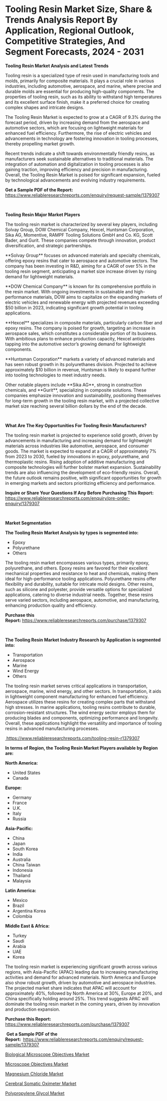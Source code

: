 <p><h1>Tooling Resin Market Size, Share & Trends Analysis Report By Application, Regional Outlook, Competitive Strategies, And Segment Forecasts, 2024 - 2031</h1></p><p><strong>Tooling Resin Market Analysis and Latest Trends</strong></p>
<p><p>Tooling resin is a specialized type of resin used in manufacturing tools and molds, primarily for composite materials. It plays a crucial role in various industries, including automotive, aerospace, and marine, where precise and durable molds are essential for producing high-quality components. The properties of tooling resin, such as its ability to withstand high temperatures and its excellent surface finish, make it a preferred choice for creating complex shapes and intricate designs.</p><p>The Tooling Resin Market is expected to grow at a CAGR of 9.3% during the forecast period, driven by increasing demand from the aerospace and automotive sectors, which are focusing on lightweight materials for enhanced fuel efficiency. Furthermore, the rise of electric vehicles and advancements in technology are fostering innovation in tooling processes, thereby propelling market growth. </p><p>Recent trends indicate a shift towards environmentally friendly resins, as manufacturers seek sustainable alternatives to traditional materials. The integration of automation and digitalization in tooling processes is also gaining traction, improving efficiency and precision in manufacturing. Overall, the Tooling Resin Market is poised for significant expansion, fueled by technological advancements and evolving industry requirements.</p></p>
<p><strong>Get a Sample PDF of the Report:&nbsp;</strong> <a href="https://www.reliableresearchreports.com/enquiry/request-sample/1379307?utm_campaign=7&utm_medium=2&utm_source=Github&utm_content=ia&utm_term=07112024&utm_id=tooling-resin">https://www.reliableresearchreports.com/enquiry/request-sample/1379307</a></p>
<p>&nbsp;</p>
<p><strong>Tooling Resin Major Market Players</strong></p>
<p><p>The tooling resin market is characterized by several key players, including Solvay Group, DOW Chemical Company, Hexcel, Huntsman Corporation, Sika AG, Momentive, RAMPF Tooling Solutions GmbH and Co. KG, Scott Bader, and Gurit. These companies compete through innovation, product diversification, and strategic partnerships.</p><p>**Solvay Group** focuses on advanced materials and specialty chemicals, offering epoxy resins that cater to aerospace and automotive sectors. The company has been investing in R&D, aiming for a CAGR of over 5% in the tooling resin segment, anticipating a market size increase driven by rising demand for lightweight materials.</p><p>**DOW Chemical Company** is known for its comprehensive portfolio in the resin market. With ongoing investments in sustainable and high-performance materials, DOW aims to capitalize on the expanding markets of electric vehicles and renewable energy with projected revenues exceeding $50 billion in 2023, indicating significant growth potential in tooling applications.</p><p>**Hexcel** specializes in composite materials, particularly carbon fiber and epoxy resins. The company is poised for growth, targeting an increase in aerospace sales, which constitutes a considerable portion of its business. With ambitious plans to enhance production capacity, Hexcel anticipates tapping into the automotive sector’s growing demand for lightweight components.</p><p>**Huntsman Corporation** markets a variety of advanced materials and has seen robust growth in its polyurethanes division. Projected to achieve approximately $10 billion in revenue, Huntsman is likely to expand further into tooling technologies to meet industry needs.</p><p>Other notable players include **Sika AG**, strong in construction chemicals, and **Gurit**, specializing in composite solutions. These companies emphasize innovation and sustainability, positioning themselves for long-term growth in the tooling resin market, with a projected collective market size reaching several billion dollars by the end of the decade.</p></p>
<p>&nbsp;</p>
<p><strong>What Are The Key Opportunities For Tooling Resin Manufacturers?</strong></p>
<p><p>The tooling resin market is projected to experience solid growth, driven by advancements in manufacturing and increasing demand for lightweight materials across industries like automotive, aerospace, and consumer goods. The market is expected to expand at a CAGR of approximately 7% from 2023 to 2030, fueled by innovations in epoxy, polyurethane, and thermoplastic resins. Rising adoption of additive manufacturing and composite technologies will further bolster market expansion. Sustainability trends are also influencing the development of eco-friendly resins. Overall, the future outlook remains positive, with significant opportunities for growth in emerging markets and sectors prioritizing efficiency and performance.</p></p>
<p><strong>Inquire or Share Your Questions If Any Before Purchasing This Report:</strong> <a href="https://www.reliableresearchreports.com/enquiry/pre-order-enquiry/1379307?utm_campaign=7&utm_medium=2&utm_source=Github&utm_content=ia&utm_term=07112024&utm_id=tooling-resin">https://www.reliableresearchreports.com/enquiry/pre-order-enquiry/1379307</a></p>
<p>&nbsp;</p>
<p><strong>Market Segmentation</strong></p>
<p><strong>The Tooling Resin Market Analysis by types is segmented into:</strong></p>
<p><ul><li>Epoxy</li><li>Polyurethane</li><li>Others</li></ul></p>
<p><p>The tooling resin market encompasses various types, primarily epoxy, polyurethane, and others. Epoxy resins are favored for their excellent mechanical properties and resistance to heat and chemicals, making them ideal for high-performance tooling applications. Polyurethane resins offer flexibility and durability, suitable for intricate mold designs. Other resins, such as silicone and polyester, provide versatile options for specialized applications, catering to diverse industrial needs. Together, these resins serve varied sectors, including aerospace, automotive, and manufacturing, enhancing production quality and efficiency.</p></p>
<p><strong>Purchase this Report:&nbsp;</strong><a href="https://www.reliableresearchreports.com/purchase/1379307?utm_campaign=7&utm_medium=2&utm_source=Github&utm_content=ia&utm_term=07112024&utm_id=tooling-resin">https://www.reliableresearchreports.com/purchase/1379307</a></p>
<p>&nbsp;</p>
<p><strong>The Tooling Resin Market Industry Research by Application is segmented into:</strong></p>
<p><ul><li>Transportation</li><li>Aerospace</li><li>Marine</li><li>Wind Energy</li><li>Others</li></ul></p>
<p><p>The tooling resin market serves critical applications in transportation, aerospace, marine, wind energy, and other sectors. In transportation, it aids in lightweight component manufacturing for enhanced fuel efficiency. Aerospace utilizes these resins for creating complex parts that withstand high stresses. In marine applications, tooling resins contribute to durable, corrosion-resistant structures. The wind energy sector employs them for producing blades and components, optimizing performance and longevity. Overall, these applications highlight the versatility and importance of tooling resins in advanced manufacturing processes.</p></p>
<p><a href="https://www.reliableresearchreports.com/tooling-resin-r1379307?utm_campaign=7&utm_medium=2&utm_source=Github&utm_content=ia&utm_term=07112024&utm_id=tooling-resin">&nbsp;https://www.reliableresearchreports.com/tooling-resin-r1379307</a></p>
<p><strong>In terms of Region, the Tooling Resin Market Players available by Region are:</strong></p>
<p>
    <p> <strong> North America: </strong>
        <ul>
            <li>United States</li>
            <li>Canada</li>
        </ul>
        </p> 
    <p> <strong> Europe: </strong>
        <ul>
            <li>Germany</li>
            <li>France</li>
            <li>U.K.</li>
            <li>Italy</li>
            <li>Russia</li>
        </ul>
        </p> 
    <p> <strong> Asia-Pacific: </strong>
        <ul>
            <li>China</li>
            <li>Japan</li>
            <li>South Korea</li>
            <li>India</li>
            <li>Australia</li>
            <li>China Taiwan</li>
            <li>Indonesia</li>
            <li>Thailand</li>
            <li>Malaysia</li>
        </ul>
        </p> 
    <p> <strong> Latin America: </strong>
        <ul>
            <li>Mexico</li>
            <li>Brazil</li>
            <li>Argentina Korea</li>
            <li>Colombia</li>
        </ul>
        </p> 
    <p> <strong> Middle East & Africa: </strong>
        <ul>
            <li>Turkey</li>
            <li>Saudi</li>
            <li>Arabia</li>
            <li>UAE</li>
            <li>Korea</li>
        </ul>
    </p>
    </p>
<p><p>The tooling resin market is experiencing significant growth across various regions, with Asia-Pacific (APAC) leading due to increasing manufacturing activities and demand for advanced materials. North America and Europe also show robust growth, driven by automotive and aerospace industries. The projected market share indicates that APAC will account for approximately 40%, followed by North America at 30%, Europe at 20%, and China specifically holding around 25%. This trend suggests APAC will dominate the tooling resin market in the coming years, driven by innovation and production expansion.</p></p>
<p><strong>Purchase this Report: </strong><a href="https://www.reliableresearchreports.com/purchase/1379307?utm_campaign=7&utm_medium=2&utm_source=Github&utm_content=ia&utm_term=07112024&utm_id=tooling-resin">https://www.reliableresearchreports.com/purchase/1379307</a></p>
<p>&nbsp;<strong>Get a Sample PDF of the Report:&nbsp;&nbsp;</strong><a href="https://www.reliableresearchreports.com/enquiry/request-sample/1379307?utm_campaign=7&utm_medium=2&utm_source=Github&utm_content=ia&utm_term=07112024&utm_id=tooling-resin">https://www.reliableresearchreports.com/enquiry/request-sample/1379307</a></p>
<p><strong></strong></p>
<p><p><a href="https://issuu.com/reportprime-2/docs/biological-microscope-objectives-ma_76168a0b4e7578?utm_campaign=7&utm_medium=2&utm_source=Github&utm_content=ia&utm_term=07112024&utm_id=tooling-resin">Biological Microscope Objectives Market</a></p><p><a href="https://issuu.com/reportprime-2/docs/microscope-objectives-market-size-2_0bc0de6e5d19c7?utm_campaign=7&utm_medium=2&utm_source=Github&utm_content=ia&utm_term=07112024&utm_id=tooling-resin">Microscope Objectives Market</a></p><p><a href="https://github.com/darientvns/Market-Research-Report-List-1/blob/main/magnesium-chloride-market.md?utm_campaign=7&utm_medium=2&utm_source=Github&utm_content=ia&utm_term=07112024&utm_id=tooling-resin">Magnesium Chloride Market</a></p><p><a href="https://issuu.com/reportprime-2/docs/cerebral-somatic-oximeter-market-si_5a7be0a32cca7b?utm_campaign=7&utm_medium=2&utm_source=Github&utm_content=ia&utm_term=07112024&utm_id=tooling-resin">Cerebral Somatic Oximeter Market</a></p><p><a href="https://github.com/MelgarBasny/Market-Research-Report-List-1/blob/main/polypropylene-glycol-market.md?utm_campaign=7&utm_medium=2&utm_source=Github&utm_content=ia&utm_term=07112024&utm_id=tooling-resin">Polypropylene Glycol Market</a></p></p>